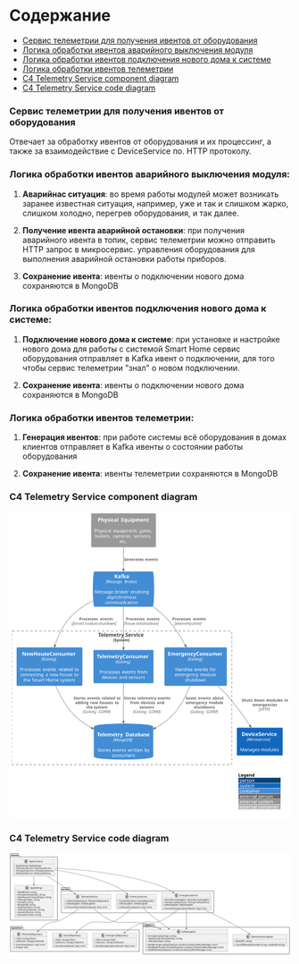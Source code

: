 # Содержание
- [Сервис телеметрии для получения ивентов от оборудования](#сервис-телеметрии-для-получения-ивентов-от-оборудования)
- [Логика обработки ивентов аварийного выключения модуля](#логика-обработки-ивентов-аварийного-выключения-модуля)
- [Логика обработки ивентов подключения нового дома к системе](#логика-обработки-ивентов-подключения-нового-дома-к-системе)
- [Логика обработки ивентов телеметрии](#логика-обработки-ивентов-телеметрии)
- [C4 Telemetry Service component diagram](#c4-telemetry-service-component-diagram)
- [C4 Telemetry Service code diagram](#c4-telemetry-service-code-diagram)

### Сервис телеметрии для получения ивентов от оборудования
Отвечает за обработку ивентов от оборудования и их процессинг, а также за взаимодействие с DeviceService по.
HTTP протоколу.

### Логика обработки ивентов аварийного выключения модуля:
1. **Аварийнас ситуация**: во время работы модулей может возникать заранее известная ситуация, 
например, уже и так и слишком жарко, слишком холодно, перегрев оборудования, и так далее.

2. **Получение ивента аварийной остановки**: при получения аварийного ивента в топик, сервис телеметрии можно отправить HTTP запрос в микросервис.
управления оборудования для выполнения аварийной остановки работы приборов. 

3. **Сохранение ивента**: ивенты о подключении нового дома сохраняются в MongoDB

### Логика обработки ивентов подключения нового дома к системе:
1. **Подключение нового дома к системе**: при установке и настройке нового дома для работы с системой Smart Home
сервис оборудования отправляет в Kafka ивент о подключении, для того чтобы сервис телеметрии "знал" о новом подключении.

2. **Сохранение ивента**: ивенты о подключении нового дома сохраняются в MongoDB  

### Логика обработки ивентов телеметрии:
1. **Генерация ивентов**: при работе системы всё оборудования в домах клиентов отправляет 
в Kafka ивенты о состоянии работы оборудования

2. **Сохранение ивента**: ивенты телеметрии сохраняются в MongoDB
   
### C4 Telemetry Service component diagram
![System Architecture](./Component_CleverVillageSystem_TelemetryService.svg)

### C4 Telemetry Service code diagram
![System Architecture](./Code_CleverVillageSystem_TelemetryService.svg)
